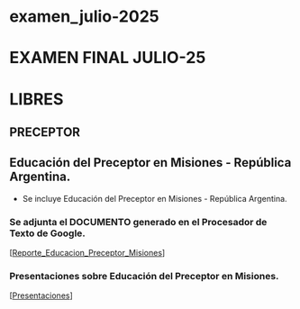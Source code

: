 # examen_julio-2025
   # EXAMEN FINAL JULIO-25
   # LIBRES
   ## PRECEPTOR
   
   ## Educación del Preceptor en Misiones - República Argentina.

   * Se incluye Educación del Preceptor en Misiones - República Argentina.
           
   ### Se adjunta el DOCUMENTO generado en el Procesador de Texto de Google.
   [[Reporte_Educacion_Preceptor_Misiones](https://docs.google.com/document/d/1KY-N6gdiqFFjqWr5y_XpufNHkKSC-C0Xn11qv4cXRJM/edit?usp=sharing)]
   
   ### Presentaciones sobre Educación del Preceptor en Misiones.
   [[Presentaciones](https://gamma.app/docs/El-Rol-del-Preceptor-en-la-Educacion-Misionera-h9alahp99pebd0y)]     

